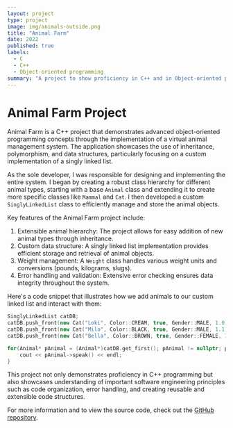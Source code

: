```yaml
---
layout: project
type: project
image: img/animals-outside.png
title: "Animal Farm"
date: 2022
published: true
labels:
  - C
  - C++
  - Object-oriented programming
summary: "A project to show proficiency in C++ and in Object-oriented programming"
---
```


# Animal Farm Project

Animal Farm is a C++ project that demonstrates advanced object-oriented programming concepts through the implementation of a virtual animal management system. The application showcases the use of inheritance, polymorphism, and data structures, particularly focusing on a custom implementation of a singly linked list.

As the sole developer, I was responsible for designing and implementing the entire system. I began by creating a robust class hierarchy for different animal types, starting with a base `Animal` class and extending it to create more specific classes like `Mammal` and `Cat`. I then developed a custom `SinglyLinkedList` class to efficiently manage and store the animal objects.

Key features of the Animal Farm project include:

1. Extensible animal hierarchy: The project allows for easy addition of new animal types through inheritance.
2. Custom data structure: A singly linked list implementation provides efficient storage and retrieval of animal objects.
3. Weight management: A `Weight` class handles various weight units and conversions (pounds, kilograms, slugs).
4. Error handling and validation: Extensive error checking ensures data integrity throughout the system.

Here's a code snippet that illustrates how we add animals to our custom linked list and interact with them:

```cpp
SinglyLinkedList catDB;
catDB.push_front(new Cat("Loki", Color::CREAM, true, Gender::MALE, 1.0));
catDB.push_front(new Cat("Milo", Color::BLACK, true, Gender::MALE, 1.1));
catDB.push_front(new Cat("Bella", Color::BROWN, true, Gender::FEMALE, 1.2));

for(Animal* pAnimal = (Animal*)catDB.get_first(); pAnimal != nullptr; pAnimal = (Animal*)List::get_next((Node*)pAnimal)) {
    cout << pAnimal->speak() << endl;
}
```

This project not only demonstrates proficiency in C++ programming but also showcases understanding of important software engineering principles such as code organization, error handling, and creating reusable and extensible code structures.

For more information and to view the source code, check out the [GitHub repository](https://github.com/lyons811/ee205-animal-farm.-).
